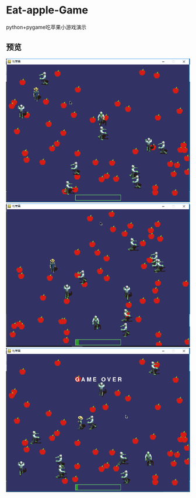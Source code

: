 # Eat-apple-Game
python+pygame吃苹果小游戏演示  

## 预览  
![](./previews/previews1.png)  
![](./previews/previews2.png)  
![](./previews/previews3.png)  

